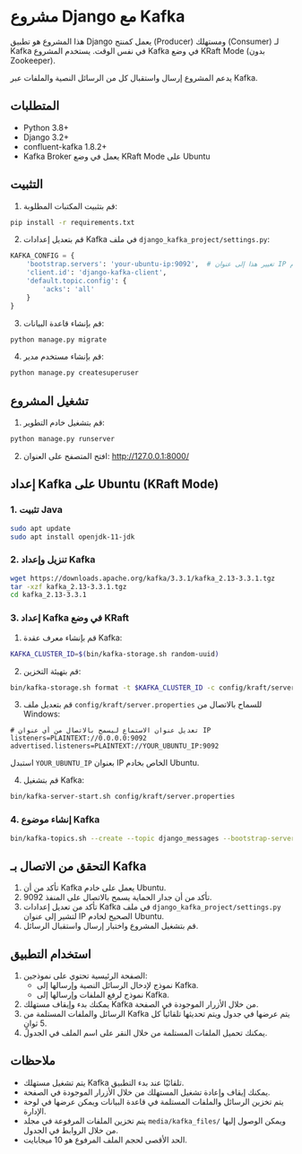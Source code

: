 # مشروع Django مع Kafka

هذا المشروع هو تطبيق Django يعمل كمنتج (Producer) ومستهلك (Consumer) لـ Kafka في نفس الوقت. يستخدم المشروع Kafka في وضع KRaft Mode (بدون Zookeeper).

يدعم المشروع إرسال واستقبال كل من الرسائل النصية والملفات عبر Kafka.

## المتطلبات

- Python 3.8+
- Django 3.2+
- confluent-kafka 1.8.2+
- Kafka Broker يعمل في وضع KRaft Mode على Ubuntu

## التثبيت

1. قم بتثبيت المكتبات المطلوبة:

```bash
pip install -r requirements.txt
```

2. قم بتعديل إعدادات Kafka في ملف `django_kafka_project/settings.py`:

```python
KAFKA_CONFIG = {
    'bootstrap.servers': 'your-ubuntu-ip:9092',  # تغيير هذا إلى عنوان IP الخاص بخادم Ubuntu
    'client.id': 'django-kafka-client',
    'default.topic.config': {
        'acks': 'all'
    }
}
```

3. قم بإنشاء قاعدة البيانات:

```bash
python manage.py migrate
```

4. قم بإنشاء مستخدم مدير:

```bash
python manage.py createsuperuser
```

## تشغيل المشروع

1. قم بتشغيل خادم التطوير:

```bash
python manage.py runserver
```

2. افتح المتصفح على العنوان: http://127.0.0.1:8000/

## إعداد Kafka على Ubuntu (KRaft Mode)

### 1. تثبيت Java

```bash
sudo apt update
sudo apt install openjdk-11-jdk
```

### 2. تنزيل وإعداد Kafka

```bash
wget https://downloads.apache.org/kafka/3.3.1/kafka_2.13-3.3.1.tgz
tar -xzf kafka_2.13-3.3.1.tgz
cd kafka_2.13-3.3.1
```

### 3. إعداد Kafka في وضع KRaft

1. قم بإنشاء معرف عقدة Kafka:

```bash
KAFKA_CLUSTER_ID=$(bin/kafka-storage.sh random-uuid)
```

2. قم بتهيئة التخزين:

```bash
bin/kafka-storage.sh format -t $KAFKA_CLUSTER_ID -c config/kraft/server.properties
```

3. قم بتعديل ملف `config/kraft/server.properties` للسماح بالاتصال من Windows:

```
# تعديل عنوان الاستماع ليسمح بالاتصال من أي عنوان IP
listeners=PLAINTEXT://0.0.0.0:9092
advertised.listeners=PLAINTEXT://YOUR_UBUNTU_IP:9092
```

استبدل `YOUR_UBUNTU_IP` بعنوان IP الخاص بخادم Ubuntu.

4. قم بتشغيل Kafka:

```bash
bin/kafka-server-start.sh config/kraft/server.properties
```

### 4. إنشاء موضوع Kafka

```bash
bin/kafka-topics.sh --create --topic django_messages --bootstrap-server localhost:9092 --partitions 1 --replication-factor 1
```

## التحقق من الاتصال بـ Kafka

1. تأكد من أن Kafka يعمل على خادم Ubuntu.
2. تأكد من أن جدار الحماية يسمح بالاتصال على المنفذ 9092.
3. تأكد من تعديل إعدادات Kafka في ملف `django_kafka_project/settings.py` لتشير إلى عنوان IP الصحيح لخادم Ubuntu.
4. قم بتشغيل المشروع واختبار إرسال واستقبال الرسائل.

## استخدام التطبيق

1. الصفحة الرئيسية تحتوي على نموذجين:
   - نموذج لإدخال الرسائل النصية وإرسالها إلى Kafka.
   - نموذج لرفع الملفات وإرسالها إلى Kafka.
2. يمكنك بدء وإيقاف مستهلك Kafka من خلال الأزرار الموجودة في الصفحة.
3. الرسائل والملفات المستلمة من Kafka يتم عرضها في جدول ويتم تحديثها تلقائياً كل 5 ثوانٍ.
4. يمكنك تحميل الملفات المستلمة من خلال النقر على اسم الملف في الجدول.

## ملاحظات

- يتم تشغيل مستهلك Kafka تلقائيًا عند بدء التطبيق.
- يمكنك إيقاف وإعادة تشغيل المستهلك من خلال الأزرار الموجودة في الصفحة.
- يتم تخزين الرسائل والملفات المستلمة في قاعدة البيانات ويمكن عرضها في لوحة الإدارة.
- يتم تخزين الملفات المرفوعة في مجلد `media/kafka_files/` ويمكن الوصول إليها من خلال الروابط في الجدول.
- الحد الأقصى لحجم الملف المرفوع هو 10 ميجابايت.

